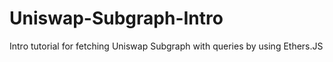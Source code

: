 # Uniswap-Subgraph-Intro
 Intro tutorial for fetching Uniswap Subgraph with queries by using Ethers.JS
